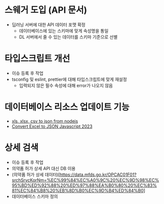 # 스웨거 도입 (API 문서)

- 딥러닝 서버에 대한 API 데이터 포맷 확정
  - 데이터베이스에 있는 스키마에 맞게 속성명을 통일
  - DL 서버에서 줄 수 있는 데이터를 스키마 기준으로 선별

# 타입스크립트 개선

- 이슈 등록 후 작업
- tsconfig 및 eslint, prettier에 대해 타입스크립트에 맞게 재설정
  - 입력되지 않은 필수 속성에 대해 error가 나오지 않음

# 데이터베이스 리소스 업데이트 기능

- [xls, xlsx, csv to json from nodejs](https://stackoverflow.com/questions/71374570/how-can-i-convert-xls-to-xlsx-using-a-nodejs-library)
- [Convert Excel to JSON Javascript 2023](https://javacodepoint.com/convert-excel-file-data-to-json-in-javascript/)

# 상세 검색

- 이슈 등록 후 작업
- 의약품 허가 상세 API 대신 DB 이용
- (의약품 허가 상세 데이터)[https://data.mfds.go.kr/OPCAC01F01?srchSrvcKorNm=%EC%99%84%EC%A0%9C%20%EC%9D%98%EC%95%BD%ED%92%88%20%ED%97%88%EA%B0%80%20%EC%83%81%EC%84%B8%20%EB%8D%B0%EC%9D%B4%ED%84%B0]
- 데이터베이스 스키마 정의
